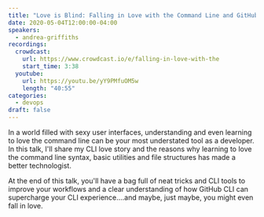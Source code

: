 ```yaml
---
title: "Love is Blind: Falling in Love with the Command Line and GitHub CLI"
date: 2020-05-04T12:00:00-04:00
speakers:
  - andrea-griffiths
recordings:
  crowdcast:
    url: https://www.crowdcast.io/e/falling-in-love-with-the
    start_time: 3:38
  youtube:
    url: https://youtu.be/yY9PMfuOM5w
    length: "40:55"
categories:
  - devops
draft: false
---
```


In a world filled with sexy user interfaces, understanding and even learning to love the command line can be your most understated tool as a developer. In this talk, I'll share my CLI love story and the reasons why learning to love the command line syntax, basic utilities and file structures has made a better technologist.

At the end of this talk, you'll have a bag full of neat tricks and CLI tools to improve your workflows and a clear understanding of how GitHub CLI can supercharge your CLI experience....and maybe, just maybe, you might even fall in love.
